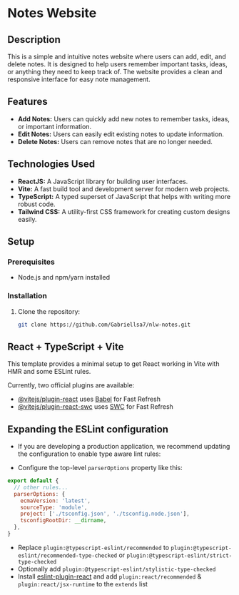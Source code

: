 # Notes Website

## Description

This is a simple and intuitive notes website where users can add, edit, and delete notes. It is designed to help users remember important tasks, ideas, or anything they need to keep track of. The website provides a clean and responsive interface for easy note management.

## Features

- **Add Notes:** Users can quickly add new notes to remember tasks, ideas, or important information.
- **Edit Notes:** Users can easily edit existing notes to update information.
- **Delete Notes:** Users can remove notes that are no longer needed.

## Technologies Used

- **ReactJS:** A JavaScript library for building user interfaces.
- **Vite:** A fast build tool and development server for modern web projects.
- **TypeScript:** A typed superset of JavaScript that helps with writing more robust code.
- **Tailwind CSS:** A utility-first CSS framework for creating custom designs easily.

## Setup

### Prerequisites

- Node.js and npm/yarn installed

### Installation

1. Clone the repository:
   ```bash
   git clone https://github.com/Gabriellsa7/nlw-notes.git

## React + TypeScript + Vite

This template provides a minimal setup to get React working in Vite with HMR and some ESLint rules.

Currently, two official plugins are available:

- [@vitejs/plugin-react](https://github.com/vitejs/vite-plugin-react/blob/main/packages/plugin-react/README.md) uses [Babel](https://babeljs.io/) for Fast Refresh
- [@vitejs/plugin-react-swc](https://github.com/vitejs/vite-plugin-react-swc) uses [SWC](https://swc.rs/) for Fast Refresh

## Expanding the ESLint configuration

- If you are developing a production application, we recommend updating the configuration to enable type aware lint rules:

- Configure the top-level `parserOptions` property like this:

```js
export default {
  // other rules...
  parserOptions: {
    ecmaVersion: 'latest',
    sourceType: 'module',
    project: ['./tsconfig.json', './tsconfig.node.json'],
    tsconfigRootDir: __dirname,
  },
}
```

- Replace `plugin:@typescript-eslint/recommended` to `plugin:@typescript-eslint/recommended-type-checked` or `plugin:@typescript-eslint/strict-type-checked`
- Optionally add `plugin:@typescript-eslint/stylistic-type-checked`
- Install [eslint-plugin-react](https://github.com/jsx-eslint/eslint-plugin-react) and add `plugin:react/recommended` & `plugin:react/jsx-runtime` to the `extends` list
